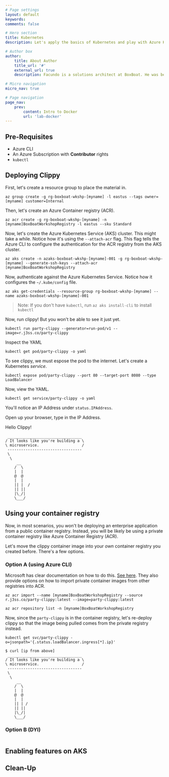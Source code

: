 ```yaml
---
# Page settings
layout: default
keywords:
comments: false

# Hero section
title: Kubernetes
description: Let's apply the basics of Kubernetes and play with Azure Kubernetes Service (AKS)

# Author box
author:
    title: About Author
    title_url: '#'
    external_url: true
    description: Facundo is a solutions architect at BoxBoat. He was been working with Azure for many years. He started using Azure as a .NET developer when it was new.

# Micro navigation
micro_nav: true

# Page navigation
page_nav:
    prev:
        content: Intro to Docker
        url: 'lab-docker'
---
```


## Pre-Requisites
- Azure CLI
- An Azure Subscription with **Contributor** rights
- `kubectl`

## Deploying Clippy

First, let's create a resource group to place the material in.

``` shell
az group create -g rg-boxboat-wkshp-[myname] -l eastus --tags owner=[myname] customer=Internal
```

Then, let's create an Azure Container registry (ACR).

``` shell
az acr create -g rg-boxboat-wkshp-[myname] -n [myname]BoxBoatWorkshopRegistry -l eastus --sku Standard
```

Now, let's create the Azure Kubernetes Service (AKS) cluster. This might take a while. Notice how it's using the `--attach-acr` flag. This flag tells the Azure CLI to configure the authentication for the ACR registry from the AKS cluster.

``` shell
az aks create -n azaks-boxboat-wkshp-[myname]-001 -g rg-boxboat-wkshp-[myname] --generate-ssh-keys --attach-acr [myname]BoxBoatWorkshopRegistry
```

Now, authenticate against the Azure Kubernetes Service. Notice how it configures the `~/.kube/config` file.
``` shell
az aks get-credentials --resource-group rg-boxboat-wkshp-[myname] --name azaks-boxboat-wkshp-[myname]-001
```

> Note: If you don't have `kubectl`, run `az aks install-cli` to install `kubectl`

Now, run clippy! But you won't be able to see it just yet.
```
kubectl run party-clippy --generator=run-pod/v1 --image=r.j3ss.co/party-clippy
```

Inspect the YAML
``` shell
kubectl get pod/party-clippy -o yaml
```

To see clippy, we must espose the pod to the internet. Let's create a Kubernetes _service_.

``` shell
kubectl expose pod/party-clippy --port 80 --target-port 8080 --type LoadBalancer
```

Now, view the YAML. 
```shell
kubectl get service/party-clippy -o yaml
```

You'll notice an IP Address under `status.IPAddress`. 

Open up your browser, type in the IP Address.

Hello Clippy!

```
 _________________________________
/ It looks like you're building a \
\ microservice.                   /
 ---------------------------------
 \
  \
     __
    /  \
    |  |
    @  @
    |  |
    || |  /
    || ||
    |\_/|
    \___/
```

## Using your container registry

Now, in most scenarios, you won't be deploying an enterprise application from a public container registry. 
Instead, you will be likely be using a private container registry like Azure Container Registry (ACR). 

Let's move the clippy container image into your _own_ container registry you created before.
There's a few options.

### Option A (using Azure CLI)

Microsoft has clear documentation on how to do this. [See here](https://docs.microsoft.com/en-us/azure/container-registry/container-registry-import-images#import-from-a-public-registry). They also provide options on how to import private container images from other registries into ACR.

``` shell
az acr import --name [myname]BoxBoatWorkshopRegistry --source r.j3ss.co/party-clippy:latest --image=party-clippy:latest
```

``` shell
az acr repository list -n [myname]BoxBoatWorkshopRegistry
```

Now, since the `party-clippy` is in the container registry, let's re-deploy clippy so that the image being pulled comes from the private registry instead.

``` shell
kubectl get svc/party-clippy -o=jsonpath='{.status.loadBalancer.ingress[*].ip}'
```

``` shell
$ curl [ip from above]
 _________________________________
/ It looks like you're building a \
\ microservice.                   /
 ---------------------------------
 \
  \
     __
    /  \
    |  |
    @  @
    |  |
    || | /
    || ||
    |\_/|
    \___/
```

### Option B (DYI)

``` bash

```

## Enabling features on AKS

## Clean-Up



